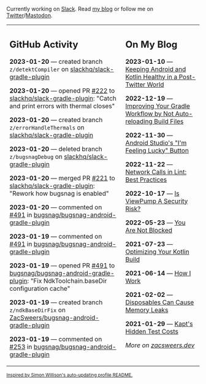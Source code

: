 Currently working on [Slack](https://slack.com/). Read [my blog](https://zacsweers.dev/) or follow me on [Twitter](https://twitter.com/ZacSweers)/[Mastodon](https://hachyderm.io/@ZacSweers).

<table><tr><td valign="top" width="60%">

## GitHub Activity
<!-- githubActivity starts -->
**2023-01-20** — created branch `z/detektCompiler` on [slackhq/slack-gradle-plugin](https://github.com/slackhq/slack-gradle-plugin)

**2023-01-20** — opened PR [#222](https://github.com/slackhq/slack-gradle-plugin/pull/222) to [slackhq/slack-gradle-plugin](https://github.com/slackhq/slack-gradle-plugin): "Catch and print errors with thermal closes"

**2023-01-20** — created branch `z/errorHandleThermals` on [slackhq/slack-gradle-plugin](https://github.com/slackhq/slack-gradle-plugin)

**2023-01-20** — deleted branch `z/bugsnagDebug` on [slackhq/slack-gradle-plugin](https://github.com/slackhq/slack-gradle-plugin)

**2023-01-20** — merged PR [#221](https://github.com/slackhq/slack-gradle-plugin/pull/221) to [slackhq/slack-gradle-plugin](https://github.com/slackhq/slack-gradle-plugin): "Rework how bugsnag is enabled"

**2023-01-20** — commented on [#491](https://github.com/bugsnag/bugsnag-android-gradle-plugin/pull/491#issuecomment-1398821387) in [bugsnag/bugsnag-android-gradle-plugin](https://github.com/bugsnag/bugsnag-android-gradle-plugin)

**2023-01-19** — commented on [#491](https://github.com/bugsnag/bugsnag-android-gradle-plugin/pull/491#issuecomment-1397911633) in [bugsnag/bugsnag-android-gradle-plugin](https://github.com/bugsnag/bugsnag-android-gradle-plugin)

**2023-01-19** — opened PR [#491](https://github.com/bugsnag/bugsnag-android-gradle-plugin/pull/491) to [bugsnag/bugsnag-android-gradle-plugin](https://github.com/bugsnag/bugsnag-android-gradle-plugin): "Fix NdkToolchain.baseDir configuration cache"

**2023-01-19** — created branch `z/ndkBaseDirFix` on [ZacSweers/bugsnag-android-gradle-plugin](https://github.com/ZacSweers/bugsnag-android-gradle-plugin)

**2023-01-19** — commented on [#253](https://github.com/bugsnag/bugsnag-android-gradle-plugin/issues/253#issuecomment-1397905846) in [bugsnag/bugsnag-android-gradle-plugin](https://github.com/bugsnag/bugsnag-android-gradle-plugin)
<!-- githubActivity ends -->
</td><td valign="top" width="40%">

## On My Blog
<!-- blog starts -->
**2023-01-10** — [Keeping Android and Kotlin Healthy in a Post-Twitter World](https://www.zacsweers.dev/keeping-android-healthy/)

**2022-12-19** — [Improving Your Gradle Workflow by Not Auto-reloading Build Files](https://www.zacsweers.dev/improving-your-workflow-by-not-auto-reloading-build-files/)

**2022-11-30** — [Android Studio's "I'm Feeling Lucky" Button](https://www.zacsweers.dev/android-studios-im-feeling-lucky-button/)

**2022-11-22** — [Network Calls in Lint: Best Practices](https://www.zacsweers.dev/network-calls-in-lint-best-practices/)

**2022-10-17** — [Is ViewPump A Security Risk?](https://www.zacsweers.dev/is-viewpump-a-security-risk/)

**2022-05-23** — [You Are Not Blocked](https://www.zacsweers.dev/you-are-not-blocked/)

**2021-07-23** — [Optimizing Your Kotlin Build](https://www.zacsweers.dev/optimizing-your-kotlin-build/)

**2021-06-14** — [How I Work](https://www.zacsweers.dev/how-i-work/)

**2021-02-02** — [Disposables Can Cause Memory Leaks](https://www.zacsweers.dev/disposables-can-cause-memory-leaks/)

**2021-01-29** — [Kapt's Hidden Test Costs](https://www.zacsweers.dev/kapts-hidden-test-costs/)
<!-- blog ends -->
_More on [zacsweers.dev](https://zacsweers.dev/)_
</td></tr></table>

<sub><a href="https://simonwillison.net/2020/Jul/10/self-updating-profile-readme/">Inspired by Simon Willison's auto-updating profile README.</a></sub>